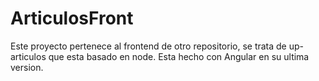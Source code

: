 # ArticulosFront

Este proyecto pertenece al frontend de otro repositorio, se trata de up-articulos que esta basado en node.
Esta hecho con Angular en su ultima version.

